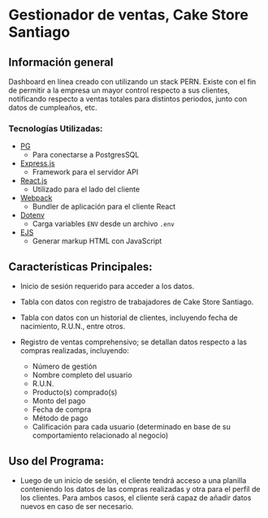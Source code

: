 # Gestionador de ventas, Cake Store Santiago

## Información general
Dashboard en línea creado con utilizando un stack PERN. Existe con el fin de permitir a la empresa un mayor control respecto a sus clientes, notificando respecto a ventas totales para distintos periodos, junto con datos de cumpleaños, etc.

### Tecnologías Utilizadas:
- [PG](https://www.npmjs.com/package/pg)
  * Para conectarse a PostgresSQL
- [Express.js](https://expressjs.com/)
  * Framework para el servidor API
- [React.js](https://facebook.github.io/react/)
  * Utilizado para el lado del cliente
- [Webpack](http://webpack.github.io/docs/)
  * Bundler de aplicación para el cliente React
- [Dotenv](https://github.com/motdotla/dotenv)
  * Carga variables `ENV` desde un archivo `.env`
- [EJS](https://ejs.co/)
  * Generar markup HTML con JavaScript

## Características Principales:
- Inicio de sesión requerido para acceder a los datos.

- Tabla con datos con registro de trabajadores de Cake Store Santiago.

- Tabla con datos con un historial de clientes, incluyendo fecha de nacimiento, R.U.N., entre otros.

- Registro de ventas comprehensivo; se detallan datos respecto a las compras realizadas, incluyendo:
	* Número de gestión
	* Nombre completo del usuario
	* R.U.N.
	* Producto(s) comprado(s)
	* Monto del pago
	* Fecha de compra
	* Método de pago
	* Calificación para cada usuario (determinado en base de su comportamiento relacionado al negocio)

## Uso del Programa:
- Luego de un inicio de sesión, el cliente tendrá acceso a una planilla conteniendo los datos de las compras realizadas y otra para el perfíl de los clientes. Para ambos casos, el cliente será capaz de añadir datos nuevos en caso de ser necesario.
